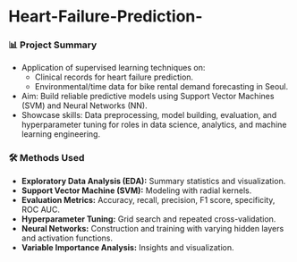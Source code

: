 # Heart-Failure-Prediction-

### 📊 Project Summary
- Application of supervised learning techniques on:
  - Clinical records for heart failure prediction.
  - Environmental/time data for bike rental demand forecasting in Seoul.
- Aim: Build reliable predictive models using Support Vector Machines (SVM) and Neural Networks (NN).
- Showcase skills: Data preprocessing, model building, evaluation, and hyperparameter tuning for roles in data science, analytics, and machine learning engineering.

### 🛠️ Methods Used
- **Exploratory Data Analysis (EDA):** Summary statistics and visualization.
- **Support Vector Machine (SVM):** Modeling with radial kernels.
- **Evaluation Metrics:** Accuracy, recall, precision, F1 score, specificity, ROC AUC.
- **Hyperparameter Tuning:** Grid search and repeated cross-validation.
- **Neural Networks:** Construction and training with varying hidden layers and activation functions.
- **Variable Importance Analysis:** Insights and visualization.
